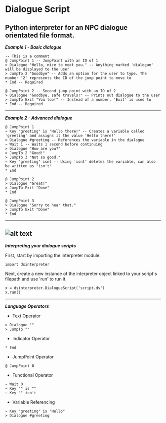# Dialogue Script
Python interpreter for an NPC dialogue orientated file format.
------
___Example 1 - Basic dialogue___
```
-- This is a comment
@ JumpPoint 1 -- JumpPoint with an ID of 1
> Dialogue "Hello, nice to meet you." -- Anything marked 'dialogue' will be displayed to the user
> JumpTo 2 "Goodbye" -- Adds an option for the user to type. The number '2' represents the ID of the jump point to move to 
* End -- Required

@ JumpPoint 2 -- Second jump point with an ID of 2
> Dialogue "Goodbye, safe travels!" -- Prints out dialogue to the user
> JumpTo Exit "You too!" -- Instead of a number, 'Exit' is used to 
* End -- Required
```
------
___Example 2 - Advanced dialogue___
```
@ JumpPoint 1
~ Key "greeting" is "Hello there!" -- Creates a variable called 'greeting' and assigns it the value 'Hello there!'
> Dialogue #greeting -- References the variable in the dialogue
~ Wait 1 -- Waits 1 second before continuing
> Dialogue "How are you?"
> JumpTo 2 "Good!"
> JumpTo 3 "Not so good."
~ Key "greeting" isnt -- Using 'isnt' deletes the variable, can also be written as "isn't"
* End

@ JumpPoint 2
> Dialogue "Great!"
> JumpTo Exit "Done"
* End

@ JumpPoint 3
> Dialogue "Sorry to hear that."
> JumpTo Exit "Done"
* End
```
------
![alt text](https://github.com/trentl123/dialogue-script/blob/main/dialogue_script.jpg?raw=true)
------
___Interpreting your dialogue scripts___

First, start by importing the interpreter module.
```
import dsinterpreter
```
Next, create a new instance of the interpreter object linked to your script's filepath and use 'run' to run it.
```
x = dsinterpreter.DialogueScript('script.ds')
x.run()
```
------
___Language Operators___

- Text Operator
```
> Dialogue ""
> JumpTo ""
```
- Indicator Operator
```
* End
```
- JumpPoint Operator
```
@ JumpPoint 0
```
- Functional Operator
```
~ Wait 0
~ Key "" is ""
~ Key "" isn't
```
- Variable Referencing
```
~ Key "greeting" is "Hello"
> Dialogue #greeting
```
